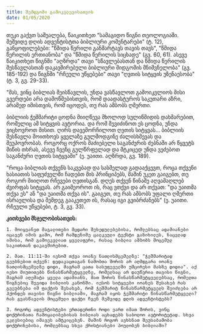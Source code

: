 ```yaml
---
title: შემდგომი გამოკვლევისათვის
date: 01/05/2020
---
```


თუკი გაქვთ საშუალება, წაიკითხეთ "სამაგიდო წიგნი თეოლოგიაში. მეშვიდე დღის ადვენტისტთა ბიბლიური კომენტარები" (ტ. 12), განყოფილებები: "წმიდა წერილი განმარტავს თავის თავს", "წმიდა წერილის ერთიანობა" და "წმიდა წერილის სიცხადე" (გვ. 60, 61). ასევე წაიკითხეთ წიგნში "აღზრდა" თავი "სწავლებასთან და წმიდა წერილის შესწავლასთან დაკავშირებული ბიბლიური მიდგომის მნიშვნელობა" (გვ. 185-192) და წიგნში "რჩეული უწყებები" თავი "ღვთის სიტყვის უზენაესობა" (ტ. 3, გვ. 29-33).

"მას, ვინც ბიბლიას შეისწავლის, უნდა ვასწავლოთ გამოიკვლიოს მისი გვერდები არა დამოწმებისთვის, რომ დაადასტუროს საკუთარი აზრი, არამედ იმისთვის, რომ იცოდეს, თუ რას ამბობს ღმერთი.

ბიბლიის ჭეშმარიტი ცოდნა მიიღწევა მხოლოდ სულიწმიდის დახმარებით, რომელიც ამ სიტყვის ავტორია. და რომ შევიძინოთ ეს ცოდნა, უნდა ვიცხოვროთ მისით. ღირს დავემორჩილოთ ღვთის სიტყვას… ბიბლიის შესწავლა მოითხოვს ყველაზე გულმოდგინე ძალისხმევას და შეუპოვრობას. როგორც ოქროს მაძიებელი საგანძურის ძებნაში არ წყვეტს მიწის თხრას, ასევე ჩვენც გულწრფელად და მტკიცედ უნდა ვეძებოთ საგანძური ღვთის სიტყვაში" (ე. უაითი. აღზრდა, გვ. 189).

"როცა ბიბლიას თქვენს საკვებად და სასმელად გადააქცევთ, როცა თქვენი ხასიათის საფუძველში ჩადებთ მის პრინციპებს, მაშინ უკეთ გაიგებთ, თუ როგორ მიიღოთ რჩევები ღვთისგან. დღეს თქვენ წინაშე აღვამაღლებ ძვირფას სიტყვას. არ გაიმეოროთ ის, რაც ვთქვი და არ თქვათ: "და უაითმა თქვა ეს" ან "და უაითმა თქვა ის". გაიგეთ, თუ რას ამბობს უფალი ღმერთი ისრაელისა და შემდეგ გააკეთეთ ის, რასაც იგი გვიბრძანებს" (ე. უაითი. რჩეული უწყებები, ტ. 3, გვ. 33).

**კითხვები მსჯელობისათვის:**

`1. მოიყვანეთ მაგალითები მცდარი შეხედულებებისა, რომლებსაც ადამიანები იცავენ იმის გამო, რომ რამდენიმე ცალკეული ტექსტი განიხილეს, ნაცვლად იმისა, რომ გამოეკვლიათ ყველაფერი, რასაც ბიბლია ამბობს მოცემულ საკითხთან დაკავშირებით.`

`2. მათ. 11:11-ში იესომ თქვა იოანე ნათლისმცემელზე: "ჭეშმარიტად გეუბნებით თქვენ: დედაკაცთაგან ნაშობთა შორის არ აღმდგარა იოანე ნათლისმცემელზე დიდი, მაგრამ ცათა სასუფეველში უმცირესი მასზე დიდია". აქ იესო მიუთითებს წინასწარმეტყველზე, რომელსაც არ დაუწერია თავისი წიგნი, მაგრამ აღემატა ყველა ადამიანს, მათ შორის წინასწარმეტყველებსაც, რომელთა წიგნებიც შევიდა ბიბლიის კანონში. იესოს სიტყვები იოანეს შესახებ რას გვეუბნება იმ ფაქტის შესახებ, რომ ჭეშმარიტ წინასწარმეტყველს შეიძლება არ ჰქონდეს თავისი წიგნი ბიბლიაში, მაგრამ იყოს ჭეშმარიტი წინასწარმეტყველი? რას გვასწავლის მოცემული ფაქტი ჩვენ მეშვიდე დღის ადვენტისტებს?`

`3. როგორც ადვენტისტები ერთადერთნი როდი ვართ იმათ შორის, ვინც დოქტრინათა ჩამოყალიბებისას ბიბლიას აცხადებს საბოლოო ავტორიტეტად. სხვა ეკლესიებიც იმავეს ამტკიცებენ. მაშინ როგორ ავხსნათ შეუსაბამობა დოქტრინებისა, რომლებსაც სხვა ქრისტიანები პოულობენ ბიბლიაში?`